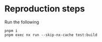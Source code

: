 # Reproduction steps

Run the following

```shell
pnpm i
pnpm exec nx run --skip-nx-cache test:build
```
